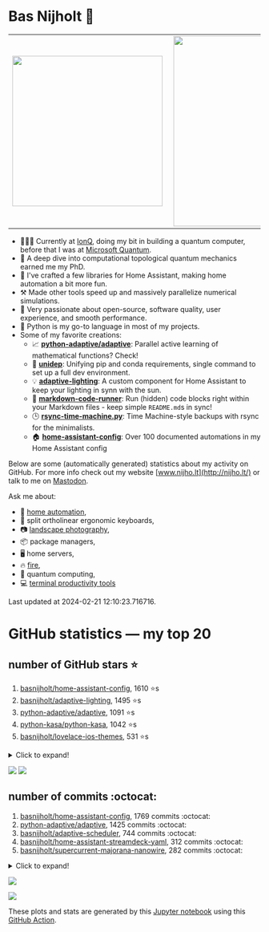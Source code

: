# Bas Nijholt 👋

<center>
  <table>
    <tr>
        <td><img width="300px" align="left" src="https://github-readme-stats.vercel.app/api/top-langs/?username=basnijholt&hide=TeX,Jupyter%20Notebook&layout=compact&theme=radical" /></td>
        <td><img align='right' src="https://github-readme-stats.vercel.app/api?username=basnijholt&show_icons=true&theme=radical" width="380"></td>
    </tr>
  </table>
</center>

- 👷🏻‍♂️ Currently at [IonQ](https://ionq.com/), doing my bit in building a quantum computer, before that I was at [Microsoft Quantum](https://quantum.microsoft.com/).
- 🌟 A deep dive into computational topological quantum mechanics earned me my PhD.
- 🎨 I've crafted a few libraries for Home Assistant, making home automation a bit more fun.
- ⚒️ Made other tools speed up and massively parallelize numerical simulations.
- 🏅 Very passionate about open-source, software quality, user experience, and smooth performance.
- 🐍 Python is my go-to language in most of my projects.
- Some of my favorite creations:
  - 📈 **[python-adaptive/adaptive](https://github.com/python-adaptive/adaptive/)**: Parallel active learning of mathematical functions? Check!
  - 🧬 **[unidep](https://github.com/basnijholt/unidep/)**: Unifying pip and conda requirements, single command to set up a full dev environment.
  - 💡 **[adaptive-lighting](https://github.com/basnijholt/adaptive-lighting/)**: A custom component for Home Assistant to keep your lighting in synn with the sun.
  - 📝 **[markdown-code-runner](https://github.com/basnijholt/markdown-code-runner/)**: Run (hidden) code blocks right within your Markdown files - keep simple `README.md`s in sync!
  - 🕒 **[rsync-time-machine.py](https://github.com/basnijholt/rsync-time-machine.py/)**: Time Machine-style backups with rsync for the minimalists.
  - 🏠 **[home-assistant-config](https://github.com/basnijholt/home-assistant-config/)**: Over 100 documented automations in my Home Assistant config

Below are some (automatically generated) statistics about my activity on GitHub.
For more info check out my website [www.nijho.lt](http://nijho.lt/) or talk to me on <a rel="me" href="https://fosstodon.org/@basnijholt">Mastodon</a>.

Ask me about:

- 🏡 [home automation](https://github.com/basnijholt/home-assistant-config/),
- 🎹 split ortholinear ergonomic keyboards,
- 📷 [landscape photography](https://www.instagram.com/bnijholt),
- 📦 package managers,
- 🖥️ home servers,
- 🔥 [fire](https://wenfire.nijho.lt/),
- 🧠 quantum computing,
- 💻 [terminal productivity tools](https://www.nijho.lt/post/terminal-ninja/)

Last updated at 2024-02-21 12:10:23.716716.

# GitHub statistics — my top 20

## number of GitHub stars ⭐️

1. [basnijholt/home-assistant-config](https://github.com/basnijholt/home-assistant-config/), 1610 ⭐️s
2. [basnijholt/adaptive-lighting](https://github.com/basnijholt/adaptive-lighting/), 1495 ⭐️s
3. [python-adaptive/adaptive](https://github.com/python-adaptive/adaptive/), 1091 ⭐️s
4. [python-kasa/python-kasa](https://github.com/python-kasa/python-kasa/), 1042 ⭐️s
5. [basnijholt/lovelace-ios-themes](https://github.com/basnijholt/lovelace-ios-themes/), 531 ⭐️s
<details><summary>Click to expand!</summary>

6. [basnijholt/lovelace-ios-dark-mode-theme](https://github.com/basnijholt/lovelace-ios-dark-mode-theme/), 437 ⭐️s
7. [basnijholt/rsync-time-machine.py](https://github.com/basnijholt/rsync-time-machine.py/), 363 ⭐️s
8. [basnijholt/miflora](https://github.com/basnijholt/miflora/), 359 ⭐️s
9. [topocm/topocm_content](https://github.com/topocm/topocm_content/), 262 ⭐️s
10. [basnijholt/home-assistant-streamdeck-yaml](https://github.com/basnijholt/home-assistant-streamdeck-yaml/), 173 ⭐️s
11. [basnijholt/unidep](https://github.com/basnijholt/unidep/), 168 ⭐️s
12. [basnijholt/home-assistant-macbook-touch-bar](https://github.com/basnijholt/home-assistant-macbook-touch-bar/), 94 ⭐️s
13. [kwant-project/kwant](https://github.com/kwant-project/kwant/), 81 ⭐️s
14. [basnijholt/markdown-code-runner](https://github.com/basnijholt/markdown-code-runner/), 78 ⭐️s
15. [basnijholt/home-assistant-streamdeck-yaml-addon](https://github.com/basnijholt/home-assistant-streamdeck-yaml-addon/), 58 ⭐️s
16. [basnijholt/aiokef](https://github.com/basnijholt/aiokef/), 35 ⭐️s
17. [basnijholt/thesis-cover](https://github.com/basnijholt/thesis-cover/), 29 ⭐️s
18. [basnijholt/adaptive-scheduler](https://github.com/basnijholt/adaptive-scheduler/), 25 ⭐️s
19. [basnijholt/instacron](https://github.com/basnijholt/instacron/), 20 ⭐️s
20. [kwant-project/kwant-tutorial-2016](https://github.com/kwant-project/kwant-tutorial-2016/), 18 ⭐️s

</details>

![](https://github.com/basnijholt/basnijholt/raw/main/stars_over_time.png)
![](https://github.com/basnijholt/basnijholt/raw/main/stars_over_time_per_repo.png)

## number of commits :octocat:

1. [basnijholt/home-assistant-config](https://github.com/basnijholt/home-assistant-config/), 1769 commits :octocat:
2. [python-adaptive/adaptive](https://github.com/python-adaptive/adaptive/), 1425 commits :octocat:
3. [basnijholt/adaptive-scheduler](https://github.com/basnijholt/adaptive-scheduler/), 744 commits :octocat:
4. [basnijholt/home-assistant-streamdeck-yaml](https://github.com/basnijholt/home-assistant-streamdeck-yaml/), 312 commits :octocat:
5. [basnijholt/supercurrent-majorana-nanowire](https://github.com/basnijholt/supercurrent-majorana-nanowire/), 282 commits :octocat:
<details><summary>Click to expand!</summary>

6. [basnijholt/nijho.lt](https://github.com/basnijholt/nijho.lt/), 282 commits :octocat:
7. [conda-forge/staged-recipes](https://github.com/conda-forge/staged-recipes/), 279 commits :octocat:
8. [python-adaptive/paper](https://github.com/python-adaptive/paper/), 198 commits :octocat:
9. [home-assistant/core](https://github.com/home-assistant/core/), 192 commits :octocat:
10. [basnijholt/spin-orbit-nanowires](https://github.com/basnijholt/spin-orbit-nanowires/), 191 commits :octocat:
11. [basnijholt/hpc05](https://github.com/basnijholt/hpc05/), 152 commits :octocat:
12. [basnijholt/instacron](https://github.com/basnijholt/instacron/), 115 commits :octocat:
13. [microsoft/Qcodes](https://github.com/microsoft/Qcodes/), 109 commits :octocat:
14. [basnijholt/yaml2bib](https://github.com/basnijholt/yaml2bib/), 91 commits :octocat:
15. [basnijholt/rsync-time-machine.py](https://github.com/basnijholt/rsync-time-machine.py/), 86 commits :octocat:
16. [basnijholt/pfapack](https://github.com/basnijholt/pfapack/), 67 commits :octocat:
17. [conda-forge/kwant-feedstock](https://github.com/conda-forge/kwant-feedstock/), 65 commits :octocat:
18. [basnijholt/lovelace-ios-light-mode-theme](https://github.com/basnijholt/lovelace-ios-light-mode-theme/), 65 commits :octocat:
19. [AppDaemon/appdaemon](https://github.com/AppDaemon/appdaemon/), 52 commits :octocat:
20. [conda-forge/hpc05-feedstock](https://github.com/conda-forge/hpc05-feedstock/), 49 commits :octocat:

</details>

![](https://github.com/basnijholt/basnijholt/raw/main/commits_per_hour.png)

![](https://github.com/basnijholt/basnijholt/raw/main/commits_per_weekday.png)


These plots and stats are generated by this [Jupyter notebook](./update-readme.ipynb) using this [GitHub Action](.github/workflows/run-notebook.yml).